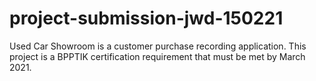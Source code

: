 # project-submission-jwd-150221
Used Car Showroom is a customer purchase recording application. This project is a BPPTIK certification requirement that must be met by March 2021.
